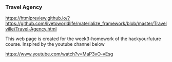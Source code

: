 
### Travel Agency

https://htmlpreview.github.io/?https://github.com/livetoworldlife/materialize_framework/blob/master/Travelville/Travel-Agency.html

This web page is created for the week3-homework of the hackyourfuture course. Inspired by the youtube channel below

https://www.youtube.com/watch?v=MaP3vO-vEsg

